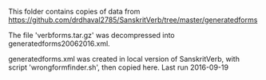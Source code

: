 
This folder contains copies of data from 
https://github.com/drdhaval2785/SanskritVerb/tree/master/generatedforms

The file 'verbforms.tar.gz' was decompressed into
generatedforms20062016.xml.

generatedforms.xml was created in local version of SanskritVerb,
with script 'wrongformfinder.sh', then copied here.
Last run 2016-09-19

